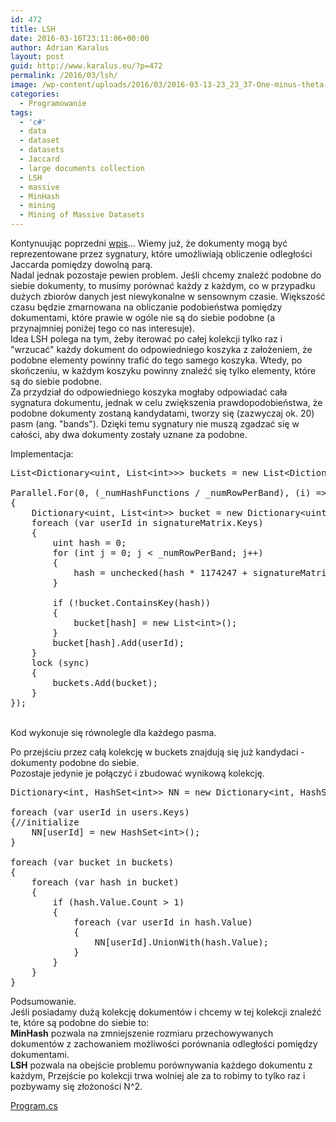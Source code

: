 ```yaml
---
id: 472
title: LSH
date: 2016-03-16T23:11:06+00:00
author: Adrian Karalus
layout: post
guid: http://www.karalus.eu/?p=472
permalink: /2016/03/lsh/
image: /wp-content/uploads/2016/03/2016-03-13-23_23_37-One-minus-theta-over-pi-vs-cos-of-theta-Locality-sensitive-hashing-Wikipedia-250x180.png
categories:
  - Programowanie
tags:
  - 'c#'
  - data
  - dataset
  - datasets
  - Jaccard
  - large documents collection
  - LSH
  - massive
  - MinHash
  - mining
  - Mining of Massive Datasets
---
```

Kontynuując poprzedni <a href="http://www.karalus.eu/2016/03/minhash/" target="_blank">wpis</a>&#8230; Wiemy już, że dokumenty mogą być reprezentowane przez sygnatury, które umożliwiają obliczenie odległości Jaccarda pomiędzy dowolną parą.  
Nadal jednak pozostaje pewien problem. Jeśli chcemy znaleźć podobne do siebie dokumenty, to musimy porównać każdy z każdym, co w przypadku dużych zbiorów danych jest niewykonalne w sensownym czasie. Większość czasu będzie zmarnowana na obliczanie podobieństwa pomiędzy dokumentami, które prawie w ogóle nie są do siebie podobne (a przynajmniej poniżej tego co nas interesuje).  
Idea LSH polega na tym, żeby iterować po całej kolekcji tylko raz i "wrzucać" każdy dokument do odpowiedniego koszyka z założeniem, że podobne elementy powinny trafić do tego samego koszyka. Wtedy, po skończeniu, w każdym koszyku powinny znaleźć się tylko elementy, które są do siebie podobne.  
Za przydział do odpowiedniego koszyka mogłaby odpowiadać cała sygnatura dokumentu, jednak w celu zwiększenia prawdopodobieństwa, że podobne dokumenty zostaną kandydatami, tworzy się (zazwyczaj ok. 20) pasm (ang. "bands"). Dzięki temu sygnatury nie muszą zgadzać się w całości, aby dwa dokumenty zostały uznane za podobne.

Implementacja:

<pre class="brush: csharp; title: ; notranslate" title="">List&lt;Dictionary&lt;uint, List&lt;int&gt;&gt;&gt; buckets = new List&lt;Dictionary&lt;uint, List&lt;int&gt;&gt;&gt;();

Parallel.For(0, (_numHashFunctions / _numRowPerBand), (i) =&gt;
{
    Dictionary&lt;uint, List&lt;int&gt;&gt; bucket = new Dictionary&lt;uint, List&lt;int&gt;&gt;();
    foreach (var userId in signatureMatrix.Keys)
    {
        uint hash = 0;
        for (int j = 0; j &lt; _numRowPerBand; j++)
        {
            hash = unchecked(hash * 1174247 + signatureMatrix[userId][_numRowPerBand * i + j]);
        }

        if (!bucket.ContainsKey(hash))
        {
            bucket[hash] = new List&lt;int&gt;();
        }
        bucket[hash].Add(userId);
    }
    lock (sync)
    {
        buckets.Add(bucket);
    }
});
</pre>

&nbsp;  
Kod wykonuje się równolegle dla każdego pasma.

Po przejściu przez całą kolekcję w buckets znajdują się już kandydaci - dokumenty podobne do siebie.  
Pozostaje jedynie je połączyć i zbudować wynikową kolekcję.

<pre class="brush: csharp; title: ; notranslate" title="">Dictionary&lt;int, HashSet&lt;int&gt;&gt; NN = new Dictionary&lt;int, HashSet&lt;int&gt;&gt;();

foreach (var userId in users.Keys)
{//initialize
    NN[userId] = new HashSet&lt;int&gt;();
}

foreach (var bucket in buckets)
{
    foreach (var hash in bucket)
    {
        if (hash.Value.Count &gt; 1)
        {
            foreach (var userId in hash.Value)
            {
                NN[userId].UnionWith(hash.Value);
            }
        }
    }
}
</pre>

Podsumowanie.  
Jeśli posiadamy dużą kolekcję dokumentów i chcemy w tej kolekcji znaleźć te, które są podobne do siebie to:  
**MinHash** pozwala na zmniejszenie rozmiaru przechowywanych dokumentów z zachowaniem możliwości porównania odległości pomiędzy dokumentami.  
**LSH** pozwala na obejście problemu porównywania każdego dokumentu z każdym, Przejście po kolekcji trwa wolniej ale za to robimy to tylko raz i pozbywamy się złożoności N^2.

<a href="http://www.karalus.eu/wp-content/uploads/2016/03/Program.zip" target="_blank">Program.cs</a>